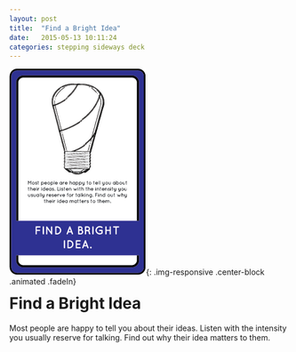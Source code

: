 ```yaml
---
layout: post
title:  "Find a Bright Idea"
date:   2015-05-13 10:11:24
categories: stepping sideways deck
---
```

![Find a Bright Idea Card](https://github.com/steppingsideways/steppingsideways.github.io/blob/master/images/find_a_bright_idea.png?raw=true){: .img-responsive .center-block .animated .fadeIn}

<div class="row">
	<div class="animated fadeIn col-md-12">
		<h1 style="margin-top:0px;">Find a Bright Idea</h1>
		Most people are happy to tell you about their ideas. Listen with the intensity you usually reserve for talking. Find out why their idea matters to them.
	</div>
</div>